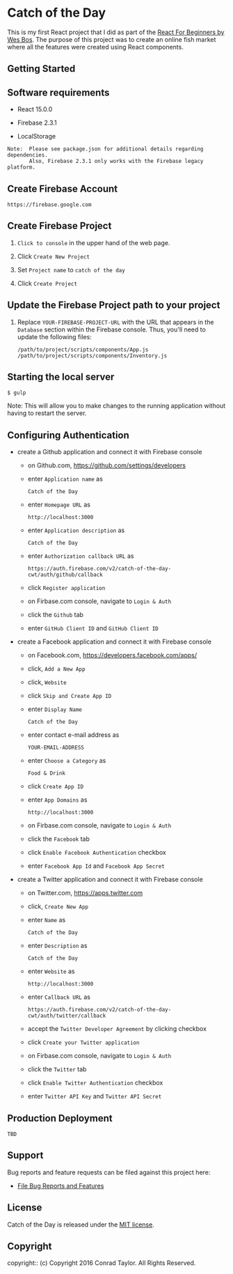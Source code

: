 # Catch of the Day

This is my first React project that I did as part of the [React For Beginners by Wes Bos](https://reactforbeginners.com).  The purpose of this project was to create an
online fish market where all the features were created using React components.

## Getting Started

## Software requirements

- React 15.0.0

- Firebase 2.3.1

- LocalStorage

```
Note:  Please see package.json for additional details regarding dependencies.
       Also, Firebase 2.3.1 only works with the Firebase legacy platform.
```

## Create Firebase Account

 ```
 https://firebase.google.com
 ```

## Create Firebase Project

1.  `Click to console` in the upper hand of the web page.

2.  Click `Create New Project`

3.  Set `Project name` to `catch of the day`

4.  Click `Create Project`

## Update the Firebase Project path to your project

1. Replace `YOUR-FIREBASE-PROJECT-URL` with the URL that appears in the
   `Database` section within the Firebase console.  Thus, you'll need to
   update the following files:

   ```
   /path/to/project/scripts/components/App.js
   /path/to/project/scripts/components/Inventory.js
   ```

## Starting the local server

```
$ gulp
```

Note:  This will allow you to make changes to the running application without
       having to restart the server.

## Configuring Authentication

- create a Github application and connect it with Firebase console

  - on Github.com, https://github.com/settings/developers

  - enter `Application name` as

    ```
    Catch of the Day
    ```

  - enter `Homepage URL` as

    ```
    http://localhost:3000
    ```

  - enter `Application description` as

    ```
    Catch of the Day
    ```

  - enter `Authorization callback URL` as

    ```
    https://auth.firebase.com/v2/catch-of-the-day-cwt/auth/github/callback
    ```

  - click `Register application`

  - on Firbase.com console, navigate to `Login & Auth`

  - click the `Github` tab

  - enter `GitHub Client ID` and `GitHub Client ID`

- create a Facebook application and connect it with Firebase console

  - on Facebook.com, https://developers.facebook.com/apps/

  - click, `Add a New App`

  - click, `Website`

  - click `Skip and Create App ID`

  - enter `Display Name`

    ```
    Catch of the Day
    ```

  - enter contact e-mail address as

    ```
    YOUR-EMAIL-ADDRESS
    ```

  - enter `Choose a Category` as

    ```
    Food & Drink
    ```

  - click `Create App ID`

  - enter `App Domains` as

    ```
    http://localhost:3000
    ```

  - on Firbase.com console, navigate to `Login & Auth`

  - click the `Facebook` tab

  - click `Enable Facebook Authentication` checkbox

  - enter `Facebook App Id` and `Facebook App Secret`

- create a Twitter application and connect it with Firebase console

  - on Twitter.com, https://apps.twitter.com

  - click, `Create New App`

  - enter `Name` as

    ```
    Catch of the Day
    ```
  - enter `Description` as

    ```
    Catch of the Day
    ```

  - enter `Website` as

    ```
    http://localhost:3000
    ```

  - enter `Callback URL` as

    ```
    https://auth.firebase.com/v2/catch-of-the-day-cwt/auth/twitter/callback
    ```

  - accept the `Twitter Developer Agreement` by clicking checkbox

  - click `Create your Twitter application`

  - on Firbase.com console, navigate to `Login & Auth`

  - click the `Twitter` tab

  - click `Enable Twitter Authentication` checkbox

  - enter `Twitter API Key` and `Twitter API Secret`

## Production Deployment

  ```
  TBD
  ```

## Support

Bug reports and feature requests can be filed against this project here:

* [File Bug Reports and Features](https://github.com/conradwt/catch-of-the-day/issues)

## License

Catch of the Day is released under the [MIT license](https://mit-license.org).

## Copyright

copyright:: (c) Copyright 2016 Conrad Taylor. All Rights Reserved.

